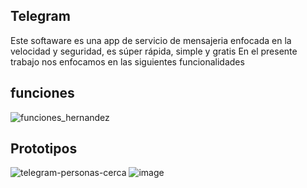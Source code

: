##  Telegram
Este softaware es una  app de servicio de mensajeria  enfocada en la velocidad y seguridad, es súper rápida, simple y gratis
En el presente trabajo nos enfocamos en las siguientes funcionalidades
## funciones 

![funciones_hernandez](https://user-images.githubusercontent.com/92350303/137068932-738d19a9-e5ec-494c-86b4-83ccb319f085.png)

## Prototipos

![telegram-personas-cerca](https://user-images.githubusercontent.com/92350303/137069007-c5e6ca1e-a77b-4ffc-a67d-28da5e0cc9a4.jpg)
![image](https://user-images.githubusercontent.com/92350303/137070905-9acfe99d-497a-4bb5-8151-f503339ed41c.png)


